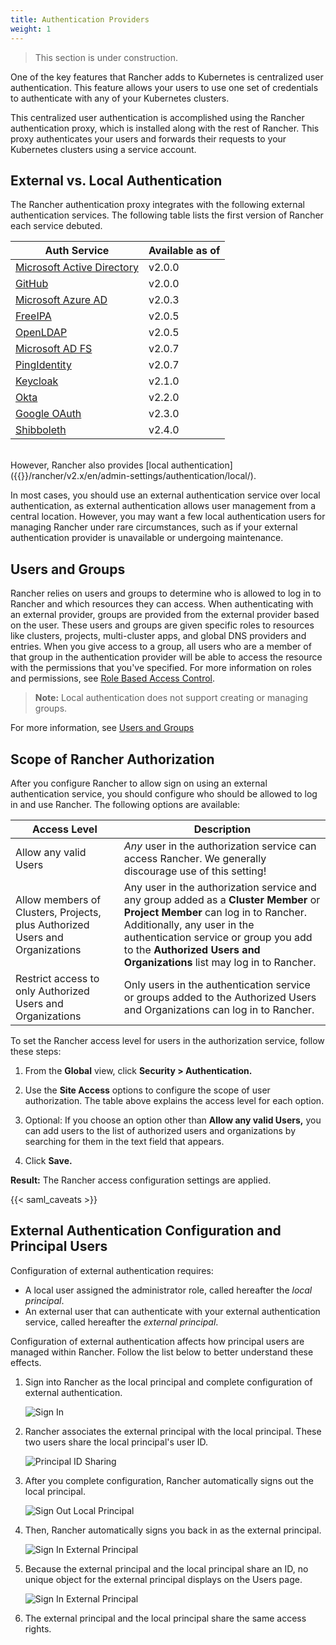 ```yaml
---
title: Authentication Providers
weight: 1
---
```


> This section is under construction.

One of the key features that Rancher adds to Kubernetes is centralized user authentication. This feature allows your users to use one set of credentials to authenticate with any of your Kubernetes clusters.

This centralized user authentication is accomplished using the Rancher authentication proxy, which is installed along with the rest of Rancher. This proxy authenticates your users and forwards their requests to your Kubernetes clusters using a service account.

<!-- todomark add diagram -->

## External vs. Local Authentication

The Rancher authentication proxy integrates with the following external authentication services. The following table lists the first version of Rancher each service debuted.

| Auth Service                                                                                     | Available as of  |
| ------------------------------------------------------------------------------------------------ | ---------------- |
| [Microsoft Active Directory]({{<baseurl>}}/rancher/v2.x/en/admin-settings/authentication/ad/)  | v2.0.0           |
| [GitHub]({{<baseurl>}}/rancher/v2.x/en/admin-settings/authentication/github/)                  | v2.0.0           |
| [Microsoft Azure AD]({{<baseurl>}}/rancher/v2.x/en/admin-settings/authentication/azure-ad/)    | v2.0.3           |
| [FreeIPA]({{<baseurl>}}/rancher/v2.x/en/admin-settings/authentication/freeipa/)                | v2.0.5           |
| [OpenLDAP]({{<baseurl>}}/rancher/v2.x/en/admin-settings/authentication/openldap/)              | v2.0.5           |
| [Microsoft AD FS]({{<baseurl>}}/rancher/v2.x/en/admin-settings/authentication/microsoft-adfs/) | v2.0.7           |
| [PingIdentity]({{<baseurl>}}/rancher/v2.x/en/admin-settings/authentication/ping-federate/)     | v2.0.7           |
| [Keycloak]({{<baseurl>}}/rancher/v2.x/en/admin-settings/authentication/keycloak/)              | v2.1.0           |
| [Okta]({{<baseurl>}}/rancher/v2.x/en/admin-settings/authentication/okta/)                      | v2.2.0           |
| [Google OAuth]({{<baseurl>}}/rancher/v2.x/en/admin-settings/authentication/google/)            | v2.3.0           |
| [Shibboleth]({{<baseurl>}}/rancher/v2.x/en/admin-settings/authentication/shibboleth)           | v2.4.0           |

<br/>
However, Rancher also provides [local authentication]({{<baseurl>}}/rancher/v2.x/en/admin-settings/authentication/local/).

In most cases, you should use an external authentication service over local authentication, as external authentication allows user management from a central location. However, you may want a few local authentication users for managing Rancher under rare circumstances, such as if your external authentication provider is unavailable or undergoing maintenance.

## Users and Groups

Rancher relies on users and groups to determine who is allowed to log in to Rancher and which resources they can access. When authenticating with an external provider, groups are provided from the external provider based on the user. These users and groups are given specific roles to resources like clusters, projects, multi-cluster apps, and global DNS providers and entries. When you give access to a group, all users who are a member of that group in the authentication provider will be able to access the resource with the permissions that you've specified. For more information on roles and permissions, see [Role Based Access Control]({{<baseurl>}}/rancher/v2.x/en/admin-settings/rbac/).

> **Note:** Local authentication does not support creating or managing groups.

For more information, see [Users and Groups]({{<baseurl>}}/rancher/v2.x/en/admin-settings/authentication/user-groups/)

## Scope of Rancher Authorization

After you configure Rancher to allow sign on using an external authentication service, you should configure who should be allowed to log in and use Rancher. The following options are available:

| Access Level | Description |
|----------------------------------------------|-------------|
| Allow any valid Users                   | _Any_ user in the authorization service can access Rancher. We generally discourage use of this setting! |
| Allow members of Clusters, Projects, plus Authorized Users and Organizations | Any user in the authorization service and any group added as a **Cluster Member** or **Project Member** can log in to Rancher. Additionally, any user in the authentication service or group you add to the **Authorized Users and Organizations** list may log in to Rancher. |
| Restrict access to only Authorized Users and Organizations | Only users in the authentication service or groups added to the Authorized Users and Organizations can log in to Rancher. |

To set the Rancher access level for users in the authorization service, follow these steps:

1. From the **Global** view, click **Security > Authentication.**

1. Use the **Site Access** options to configure the scope of user authorization. The table above explains the access level for each option.

1. Optional: If you choose an option other than **Allow any valid Users,** you can add users to the list of authorized users and organizations by searching for them in the text field that appears.

1. Click **Save.**

**Result:** The Rancher access configuration settings are applied.

{{< saml_caveats >}}

## External Authentication Configuration and Principal Users

Configuration of external authentication requires:

- A local user assigned the administrator role, called hereafter the _local principal_.
- An external user that can authenticate with your external authentication service, called hereafter the _external principal_.

Configuration of external authentication affects how principal users are managed within Rancher. Follow the list below to better understand these effects.

1. Sign into Rancher as the local principal and complete configuration of external authentication.

	![Sign In]({{<baseurl>}}/img/rancher/sign-in.png)

2. Rancher associates the external principal with the local principal. These two users share the local principal's user ID.

	![Principal ID Sharing]({{<baseurl>}}/img/rancher/principal-ID.png)

3. After you complete configuration, Rancher automatically signs out the local principal.

	![Sign Out Local Principal]({{<baseurl>}}/img/rancher/sign-out-local.png)

4. Then, Rancher automatically signs you back in as the external principal.

	![Sign In External Principal]({{<baseurl>}}/img/rancher/sign-in-external.png)

5. Because the external principal and the local principal share an ID, no unique object for the external principal displays on the Users page.

	![Sign In External Principal]({{<baseurl>}}/img/rancher/users-page.png)

6. The external principal and the local principal share the same access rights.
